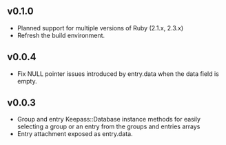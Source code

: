 ## v0.1.0
 * Planned support for multiple versions of Ruby (2.1.x, 2.3.x)
 * Refresh the build environment.

## v0.0.4
 * Fix NULL pointer issues introduced by entry.data when the data field is empty.

## v0.0.3
 * Group and entry Keepass::Database instance methods for easily selecting a group or an entry from the groups and entries arrays
 * Entry attachment exposed as entry.data.
